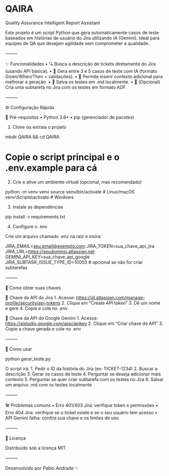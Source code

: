 # QAIRA
Quality Assurance Intelligent Report Assistant

Este projeto é um script Python que gera automaticamente casos de teste baseados em histórias de usuário do Jira utilizando IA (Gemini). Ideal para equipes de QA que desejam agilidade sem comprometer a qualidade.

⸻

✨ Funcionalidades
	•	🔍 Busca a descrição de tickets diretamente do Jira (usando API básica).
	•	🧠 Gera entre 3 e 5 casos de teste com IA (formato Given/When/Then + validações).
	•	💬 Permite inserir contexto adicional para melhorar a geração.
	•	📂 Salva os testes em .md localmente.
	•	🧱 (Opcional) Cria uma subtarefa no Jira com os testes em formato ADF.

⸻

⚙️ Configuração Rápida

🐍 Pré-requisitos
	•	Python 3.8+
	•	pip (gerenciador de pacotes)

1. Clone ou extraia o projeto

mkdir QAIRA && cd QAIRA
# Copie o script principal e o .env.example para cá

2. Crie e ative um ambiente virtual (opcional, mas recomendado)

python -m venv venv
source venv/bin/activate  # Linux/macOS
venv\Scripts\activate    # Windows

3. Instale as dependências

pip install -r requirements.txt

4. Configure o .env

Crie um arquivo chamado .env na raiz e insira:

JIRA_EMAIL=seu.email@exemplo.com
JIRA_TOKEN=sua_chave_api_jira
JIRA_URL=https://seudominio.atlassian.net
GEMINI_API_KEY=sua_chave_api_google
JIRA_SUBTASK_ISSUE_TYPE_ID=10003  # opcional se não for criar subtarefas


⸻

🔑 Como obter suas chaves

📌 Chave da API do Jira
	1.	Acesse: https://id.atlassian.com/manage-profile/security/api-tokens
	2.	Clique em “Create API token”
	3.	Dê um nome e gere
	4.	Copie e cole no .env

📌 Chave da API do Google Gemini
	1.	Acesse: https://aistudio.google.com/app/apikey
	2.	Clique em “Criar chave de API”
	3.	Copie a chave gerada e cole no .env

⸻

🚀 Como usar

python gerar_teste.py

O script irá:
	1.	Pedir o ID da história do Jira (ex: TICKET-1234)
	2.	Buscar a descrição
	3.	Gerar os casos de teste
	4.	Perguntar se deseja adicionar mais contexto
	5.	Perguntar se quer criar subtarefa com os testes no Jira
	6.	Salvar um arquivo .md com os testes localmente

⸻

🛠️ Problemas comuns
	•	Erro 401/403 Jira: verifique token e permissões
	•	Erro 404 Jira: verifique se o ticket existe e se o seu usuário tem acesso
	•	API Gemini falha: confira sua chave e os limites de uso

⸻

📄 Licença

Distribuído sob a licença MIT.

⸻

Desenvolvido por Pablo Andrade ✨
